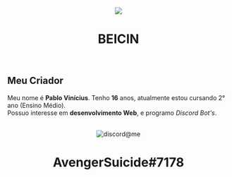<div align="center">
    <img src="https://i.imgur.com/wSupjFW.png"><br>
    <h1>BEICIN</h1><br>
</div>

## Meu Criador
Meu nome é **Pablo Vinícius**. Tenho **16** anos, atualmente estou
cursando 2° ano (Ensino Médio). <br> Possuo interesse em **desenvolvimento Web**, e programo *Discord Bot's*.

<div align="center">
    <br><img src="https://i.imgur.com/tCz8nOd.png" alt="discord@me"><br>
    <h1 class="title-owner">AvengerSuicide#7178</h1>
</div>
